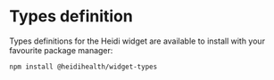 # Types definition

Types definitions for the Heidi widget are available to install with your favourite package manager:

```bash
npm install @heidihealth/widget-types
```